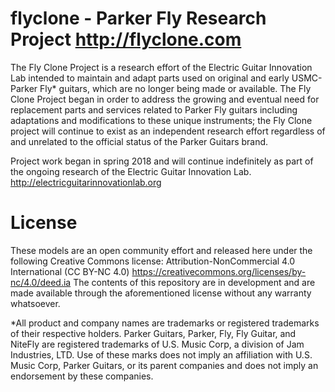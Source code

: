 # flyclone - Parker Fly Research Project http://flyclone.com
The Fly Clone Project is a research effort of the Electric Guitar Innovation Lab intended to maintain and adapt parts used on original and early USMC-Parker Fly* guitars, which are no longer being made or available. ‪The Fly Clone Project began in order to address the growing and eventual need for replacement parts and services related to Parker Fly guitars including adaptations and modifications to these unique instruments;‬ the Fly Clone project will continue to exist as an independent research effort regardless of and unrelated to the official status of the Parker Guitars brand.

Project work began in spring 2018 and will continue indefinitely as part of the ongoing research of the Electric Guitar Innovation Lab. http://electricguitarinnovationlab.org 

# License
These models are an open community effort and released here under the following Creative Commons license: Attribution-NonCommercial 4.0 International (CC BY-NC 4.0) https://creativecommons.org/licenses/by-nc/4.0/deed.ia The contents of this repository are in development and are made available through the aforementioned license without any warranty whatsoever.

*All product and company names are trademarks or registered trademarks of their respective holders. Parker Guitars, Parker, Fly, Fly Guitar, and NiteFly are registered trademarks of U.S. Music Corp, a division of Jam Industries, LTD. Use of these marks does not imply an affiliation with U.S. Music Corp, Parker Guitars, or its parent companies and does not imply an endorsement by these companies.
